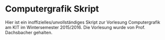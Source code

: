 # Computergrafik Skript

Hier ist ein inoffizielles/unvollständiges Skript zur Vorlesung Computergrafik am KIT im Wintersemester 2015/2016. Die Vorlesung wurde von Prof. Dachsbacher gehalten.
